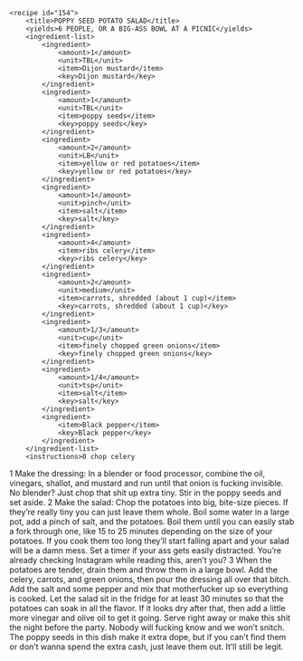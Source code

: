 <?xml version="1.0" encoding="UTF-8"?>
<!DOCTYPE gourmetDoc>
<gourmetDoc>

	<recipe id="154">
		<title>POPPY SEED POTATO SALAD</title>
		<yields>6 PEOPLE, OR A BIG-ASS BOWL AT A PICNIC</yields>
		<ingredient-list>
			<ingredient>
				<amount>1</amount>
				<unit>TBL</unit>
				<item>Dijon mustard</item>
				<key>Dijon mustard</key>
			</ingredient>
			<ingredient>
				<amount>1</amount>
				<unit>TBL</unit>
				<item>poppy seeds</item>
				<key>poppy seeds</key>
			</ingredient>
			<ingredient>
				<amount>2</amount>
				<unit>LB</unit>
				<item>yellow or red potatoes</item>
				<key>yellow or red potatoes</key>
			</ingredient>
			<ingredient>
				<amount>1</amount>
				<unit>pinch</unit>
				<item>salt</item>
				<key>salt</key>
			</ingredient>
			<ingredient>
				<amount>4</amount>
				<item>ribs celery</item>
				<key>ribs celery</key>
			</ingredient>
			<ingredient>
				<amount>2</amount>
				<unit>medium</unit>
				<item>carrots, shredded (about 1 cup)</item>
				<key>carrots, shredded (about 1 cup)</key>
			</ingredient>
			<ingredient>
				<amount>1/3</amount>
				<unit>cup</unit>
				<item>finely chopped green onions</item>
				<key>finely chopped green onions</key>
			</ingredient>
			<ingredient>
				<amount>1/4</amount>
				<unit>tsp</unit>
				<item>salt</item>
				<key>salt</key>
			</ingredient>
			<ingredient>
				<item>Black pepper</item>
				<key>Black pepper</key>
			</ingredient>
		</ingredient-list>
		<instructions>0 chop celery
1 Make the dressing: In a blender or food processor, combine the oil, vinegars, shallot, and mustard and run until that onion is fucking invisible. No blender? Just chop that shit up extra tiny. Stir in the poppy seeds and set aside.
2 Make the salad: Chop the potatoes into big, bite-size pieces. If they’re really tiny you can just leave them whole. Boil some water in a large pot, add a pinch of salt, and the potatoes. Boil them until you can easily stab a fork through one, like 15 to 25 minutes depending on the size of your potatoes. If you cook them too long they’ll start falling apart and your salad will be a damn mess. Set a timer if your ass gets easily distracted. You’re already checking Instagram while reading this, aren’t you?
3 When the potatoes are tender, drain them and throw them in a large bowl. Add the celery, carrots, and green onions, then pour the dressing all over that bitch. Add the salt and some pepper and mix that motherfucker up so everything is cooked. Let the salad sit in the fridge for at least 30 minutes so that the potatoes can soak in all the flavor. If it looks dry after that, then add a little more vinegar and olive oil to get it going. Serve right away or make this shit the night before the party. Nobody will fucking know and we won’t snitch.</instructions>
		<modifications>The poppy seeds in this dish make it extra dope, but if you can’t find them or don’t wanna spend the extra cash, just leave them out. It’ll still be legit.</modifications>
	</recipe>

</gourmetDoc>